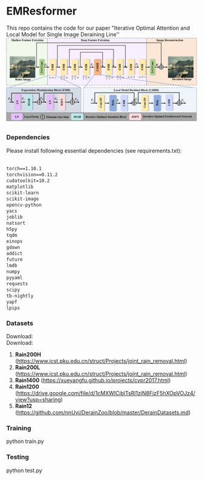 # EMResformer
This repo contains the code for our paper "Iterative Optimal Attention and Local Model for Single Image Deraining Line''
![image](https://github.com/ghfkahfk/EMResformer/blob/main/framenetwork.png)

### Dependencies
Please install following essential dependencies (see requirements.txt):
```

torch==1.10.1
torchvision==0.11.2
cudatoolkit=10.2
matplotlib
scikit-learn
scikit-image
opencv-python
yacs
joblib
natsort
h5py
tqdm
einops
gdown
addict
future
lmdb
numpy
pyyaml
requests
scipy
tb-nightly
yapf
lpips
```

### Datasets
Download:  
Download:  
1. **Rain200H**  (https://www.icst.pku.edu.cn/struct/Projects/joint_rain_removal.html)  
2. **Rain200L** (https://www.icst.pku.edu.cn/struct/Projects/joint_rain_removal.html)
3. **Rain1400** (https://xueyangfu.github.io/projects/cvpr2017.html)
4. **Rain1200** (https://drive.google.com/file/d/1cMXWICiblTsRl1zjN8FizF5hXOpVOJz4/view?usp=sharing)
5. **Rain12** (https://github.com/nnUyi/DerainZoo/blob/master/DerainDatasets.md)


### Training  
python train.py

### Testing
python test.py




